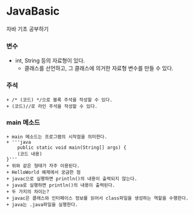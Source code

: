 # JavaBasic
자바 기초 공부하기

### 변수
* int, String 등의 자료형이 있다.
    + 클래스를 선언하고, 그 클래스에 의거한 자료형 변수를 만들 수 있다.

### 주석
    + /* (코드) */으로 블록 주석을 작성할 수 있다.
    + (코드)//로 라인 주석을 작성할 수 있다.

### main 메소드
    + main 메소드는 프로그램의 시작점을 의미한다.
    + '''java
        public static void main(String[] args) {
        (코드 내용)
    }'''
    + 위와 같은 형태가 자주 이용된다.
    + HelloWorld 예제에서 궁금한 점
    + javac으로 실행하면 println()의 내용이 출력되지 않는다.
    + java로 실행하면 println()의 내용이 출력된다.
    + 두 가지의 차이는?
    + javac은 클래스와 인터페이스 정보를 읽어서 class파일을 생성하는 역할을 수행한다.
    + java는 .java파일을 실행한다.
